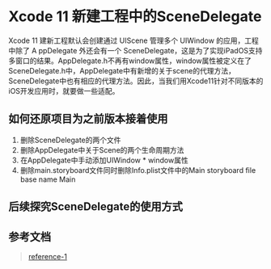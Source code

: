 # Xcode 11 新建工程中的SceneDelegate
Xcode 11 建新工程默认会创建通过 UIScene 管理多个 UIWindow 的应用，工程中除了 A
ppDelegate 外还会有一个 SceneDelegate，这是为了实现iPadOS支持多窗口的结果。AppDelegate.h不再有window属性，window属性被定义在了SceneDelegate.h中，AppDelegate中有新增的关于scene的代理方法，SceneDelegate中也有相应的代理方法。因此，当我们用Xcode11针对不同版本的iOS开发应用时，就要做一些适配。

## 如何还原项目为之前版本接着使用
1. 删除SceneDelegate的两个文件
2. 删除AppDelegate中关于Scene的两个生命周期方法
3. 在AppDelegate中手动添加UIWindow * window属性
4. 删除main.storyboard文件同时删除Info.plist文件中的Main storyboard file base name Main

## 后续探究SceneDelegate的使用方式

## 参考文档
>[reference-1](https://www.jianshu.com/p/20df9eb8c913)

